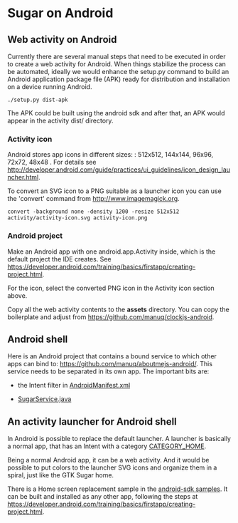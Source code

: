 Sugar on Android
================

Web activity on Android
-----------------------

Currently there are several manual steps that need to be executed in
order to create a web activity for Android. When things stabilize the
process can be automated, ideally we would enhance the setup.py
command to build an Android application package file (APK) ready for
distribution and installation on a device running Android.

    ./setup.py dist-apk

The APK could be built using the android sdk and after that, an APK
would appear in the activity dist/ directory.

### Activity icon

Android stores app icons in different sizes: : 512x512, 144x144,
96x96, 72x72, 48x48 . For details see
<http://developer.android.com/guide/practices/ui_guidelines/icon_design_launcher.html>.

To convert an SVG icon to a PNG suitable as a launcher icon you can
use the 'convert' command from <http://www.imagemagick.org>.

    convert -background none -density 1200 -resize 512x512 activity/activity-icon.svg activity-icon.png

### Android project

Make an Android app with one android.app.Activity inside, which is the
default project the IDE creates. See
<https://developer.android.com/training/basics/firstapp/creating-project.html>.

For the icon, select the converted PNG icon in the Activity icon
section above.

Copy all the web activity contents to the **assets** directory.  You
can copy the boilerplate and adjust from
<https://github.com/manuq/clockjs-android>.

Android shell
-------------

Here is an Android project that contains a bound service to which
other apps can bind to: <https://github.com/manuq/aboutmejs-android/>.
This service needs to be separated in its own app.  The important bits
are:

* the Intent filter in
  [AndroidManifest.xml](https://github.com/manuq/aboutmejs-android/blob/master/AndroidManifest.xml)

* [SugarService.java](https://github.com/manuq/aboutmejs-android/blob/master/src/org/sugarlabs/aboutme/SugarService.java)

An activity launcher for Android shell
--------------------------------------

In Android is possible to replace the default launcher. A launcher is
basically a normal app, that has an Intent with a category
[CATEGORY_HOME](http://developer.android.com/reference/android/content/Intent.html#CATEGORY_HOME).

Being a normal Android app, it can be a web activity.  And it would be
possible to put colors to the launcher SVG icons and organize them in
a spiral, just like the GTK Sugar home.

There is a Home screen replacement sample in the
[android-sdk samples](http://developer.android.com/tools/samples/index.html). It
can be built and installed as any other app, following the steps at
<https://developer.android.com/training/basics/firstapp/creating-project.html>.
